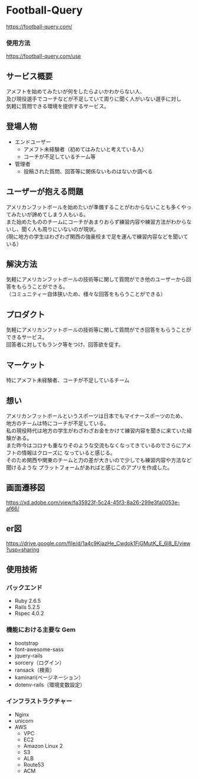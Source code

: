 # Football-Query

https://football-query.com/

### 使用方法

https://football-query.com/use

## サービス概要
アメフトを始めてみたいが何をしたらよいかわからない人、<br>
及び現役選手でコーチなどが不足していて周りに聞く人がいない選手に対し<br>
気軽に質問できる環境を提供するサービス。

## 登場人物
- エンドユーザー
    - アメフト未経験者（初めてはみたいと考えている人）<br>
    - コーチが不足しているチーム等
- 管理者
    - 投稿された質問、回答等に関係ないものはないか調べる

## ユーザーが抱える問題
アメリカンフットボールを始めたいが準備することがわからないことも多くやってみたいが諦めてしまう人もいる。<br>
また始めたもののチームにコーチがあまりおらず練習内容や練習方法がわからないし、聞く人も周りにいないのが現状。<br>
(現に地方の学生はわざわざ関西の強豪校まで足を運んで練習内容などを聞いている）

## 解決方法
気軽にアメリカンフットボールの技術等に関して質問ができ他のユーザーから回答をもらうことができる。<br>
（コミュニティー自体狭いため、様々な回答をもらうことができる）

## プロダクト
気軽にアメリカンフットボールの技術等に関して質問ができ回答をもらうことができるサービス。<br>
回答者に対してもランク等をつけ、回答欲を促す。

## マーケット
特にアメフト未経験者、コーチが不足しているチーム　

## 想い
アメリカンフットボールというスポーツは日本でもマイナースポーツのため、
地方のチームは特にコーチが不足している。<br>
私の現役時代は地方の学生がわざわざお金をかけて練習内容を聞きに来ていた経験がある。<br>
また昨今はコロナも重なりそのような交流もなくなってきているのでさらにアメフトの情報はクローズに
なっていると感じる。<br>
そのため関西や関東のチームと力の差が大きいので少しでも練習内容や方法など聞けるような
プラットフォームがあればと感じこのアプリを作成した。

## 画面遷移図

https://xd.adobe.com/view/fa35923f-5c24-45f3-8a26-299e3fa0053e-af66/

## er図

https://drive.google.com/file/d/1a4c9KjazHe_Cwdok1FjGMutK_E_6l8_E/view?usp=sharing

## 使用技術
### バックエンド
- Ruby 2.6.5
- Rails 5.2.5
- Rspec 4.0.2

### 機能における主要な Gem
- bootstrap
- font-awesome-sass
- jquery-rails
- sorcery（ログイン） 
- ransack（検索）
- kaminari(ページネーション）
- dotenv-rails（環境変数設定）

### インフラストラクチャー
- Nginx 
- unicorn 
- AWS
  - VPC
  - EC2
  - Amazon Linux 2
  - S3
  - ALB
  - Route53
  - ACM
